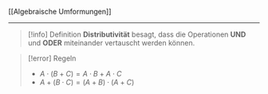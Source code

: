 [[Algebraische Umformungen]]

---

> [!info] Definition
> **Distributivität** besagt, dass die Operationen **UND** und **ODER** miteinander vertauscht werden können.

> [!error] Regeln
> - $A\cdot (B + C) = A \cdot B + A \cdot C$
> - $A + (B \cdot C) = (A + B) \cdot (A + C)$
